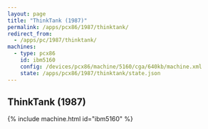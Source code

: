 ```yaml
---
layout: page
title: "ThinkTank (1987)"
permalink: /apps/pcx86/1987/thinktank/
redirect_from:
  - /apps/pc/1987/thinktank/
machines:
  - type: pcx86
    id: ibm5160
    config: /devices/pcx86/machine/5160/cga/640kb/machine.xml
    state: /apps/pcx86/1987/thinktank/state.json
---
```


ThinkTank (1987)
---

{% include machine.html id="ibm5160" %}
